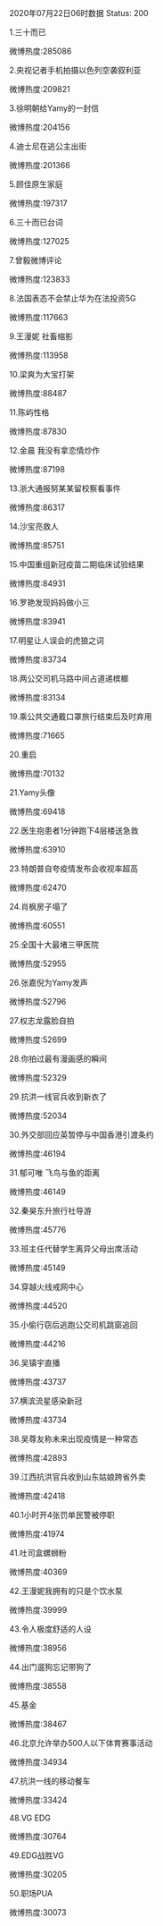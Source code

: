 2020年07月22日06时数据
Status: 200

1.三十而已

微博热度:285086

2.央视记者手机拍摄以色列空袭叙利亚

微博热度:209821

3.徐明朝给Yamy的一封信

微博热度:204156

4.迪士尼在逃公主出街

微博热度:201366

5.顾佳原生家庭

微博热度:197317

6.三十而已台词

微博热度:127025

7.曾毅微博评论

微博热度:123833

8.法国表态不会禁止华为在法投资5G

微博热度:117663

9.王漫妮 社畜缩影

微博热度:113958

10.梁爽为大宝打架

微博热度:88487

11.陈屿性格

微博热度:87830

12.金晨 我没有拿恋情炒作

微博热度:87198

13.浙大通报努某某留校察看事件

微博热度:86317

14.沙宝亮救人

微博热度:85751

15.中国重组新冠疫苗二期临床试验结果

微博热度:84931

16.罗艳发现妈妈做小三

微博热度:83941

17.明星让人误会的虎狼之词

微博热度:83734

18.两公交司机马路中间占道递槟榔

微博热度:83134

19.乘公共交通戴口罩旅行结束后及时弃用

微博热度:71665

20.重启

微博热度:70132

21.Yamy头像

微博热度:69418

22.医生抱患者1分钟跑下4层楼送急救

微博热度:63910

23.特朗普自夸疫情发布会收视率超高

微博热度:62470

24.肖枫房子塌了

微博热度:60551

25.全国十大最堵三甲医院

微博热度:52955

26.张嘉倪为Yamy发声

微博热度:52796

27.权志龙露脸自拍

微博热度:52699

28.你拍过最有漫画感的瞬间

微博热度:52329

29.抗洪一线官兵收到新衣了

微博热度:52034

30.外交部回应英暂停与中国香港引渡条约

微博热度:46194

31.郁可唯 飞鸟与鱼的距离

微博热度:46149

32.秦昊东升旅行社导游

微博热度:45776

33.班主任代替学生离异父母出席活动

微博热度:45149

34.穿越火线戒网中心

微博热度:44520

35.小偷行窃后逃跑公交司机跳窗追回

微博热度:44216

36.吴镇宇直播

微博热度:43737

37.横滨流星感染新冠

微博热度:43734

38.吴尊友称未来出现疫情是一种常态

微博热度:42893

39.江西抗洪官兵收到山东姑娘跨省外卖

微博热度:42418

40.1小时开4张罚单民警被停职

微博热度:41974

41.吐司盒螺蛳粉

微博热度:40369

42.王漫妮我拥有的只是个饮水泵

微博热度:39999

43.令人极度舒适的人设

微博热度:38956

44.出门遛狗忘记带狗了

微博热度:38558

45.基金

微博热度:38467

46.北京允许举办500人以下体育赛事活动

微博热度:34934

47.抗洪一线的移动餐车

微博热度:33424

48.VG EDG

微博热度:30764

49.EDG战胜VG

微博热度:30205

50.职场PUA

微博热度:30073

